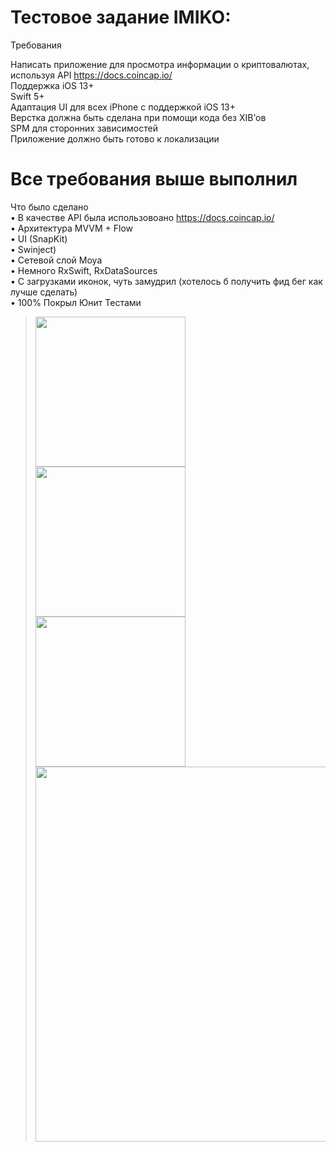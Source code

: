 # Тестовое задание IMIKO:
Требования

Написать приложение для просмотра информации о криптовалютах, используя API https://docs.coincap.io/<br>
Поддержка iOS 13+<br>
Swift 5+<br>
Адаптация UI для всех iPhone с поддержкой iOS 13+<br>
Верстка должна быть сделана при помощи кода без XIB’ов<br>
SPM для сторонних зависимостей<br>
Приложение должно быть готово к локализации<br>


# Все требования выше выполнил<br>
Что было сделано<br>
• В качестве API была использовоано https://docs.coincap.io/<br>
• Архитектура MVVM + Flow<br>
• UI (SnapKit)<br>
• Swinject)<br>
• Сетевой слой Moya<br>
• Немного RxSwift, RxDataSources<br>
• С загрузками иконок, чуть замудрил (хотелось б получить фид бег как лучше сделать) <br>
• 100% Покрыл Юнит Тестами <br>



><img src="" width="240" />
><img src="" width="240" />
><img src="" width="240" /><br>
><img src="https://user-images.githubusercontent.com/58600065/233515747-63265a45-c10b-4445-9f75-76fa0c3120d5.png" width="600" />
